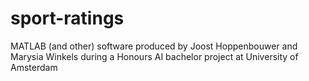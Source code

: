 sport-ratings
=============

MATLAB (and other) software produced by Joost Hoppenbouwer and Marysia Winkels during a Honours AI bachelor project at University of Amsterdam
